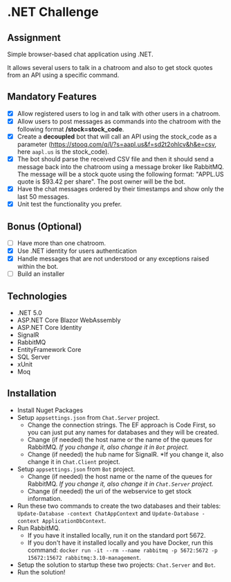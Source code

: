 # .NET Challenge

## Assignment

Simple browser-based chat application using .NET. 

It allows several users to talk in a chatroom and also to get stock quotes from an API using a specific command.


## Mandatory Features

- [x] Allow registered users to log in and talk with other users in a chatroom.
- [x] Allow users to post messages as commands into the chatroom with the following format **/stock=stock_code**.
- [x] Create a **decoupled** bot that will call an API using the stock_code as a parameter (https://stooq.com/q/l/?s=aapl.us&f=sd2t2ohlcv&h&e=csv, here `aapl.us` is the stock_code).
- [x] The bot should parse the received CSV file and then it should send a message back into the chatroom using a message broker like RabbitMQ. The message will be a stock quote using the following format: "APPL.US quote is $93.42 per share". The post owner will be the bot.
- [x] Have the chat messages ordered by their timestamps and show only the last 50 messages.
- [x] Unit test the functionality you prefer.

## Bonus (Optional)

- [ ] Have more than one chatroom.
- [x] Use .NET identity for users authentication
- [x] Handle messages that are not understood or any exceptions raised within the bot.
- [ ] Build an installer

## Technologies

- .NET 5.0
- ASP.NET Core Blazor WebAssembly
- ASP.NET Core Identity
- SignalR
- RabbitMQ
- EntityFramework Core
- SQL Server
- xUnit
- Moq

## Installation

- Install Nuget Packages
- Setup ```appsettings.json``` from ```Chat.Server``` project.
	- Change the connection strings. The EF approach is Code First, so you can just put any names for databases and they will be created.
	- Change (if needed) the host name or the name of the queues for RabbitMQ. *If you change it, also change it in ```Bot``` project.*
	- Change (if needed) the hub name for SignalR. *If you change it, also change it in ```Chat.Client``` project.
- Setup ```appsettings.json``` from ```Bot``` project.
	- Change (if needed) the host name or the name of the queues for RabbitMQ. *If you change it, also change it in ```Chat.Server``` project.*
	- Change (if needed) the uri of the webservice to get stock information.
- Run these two commands to create the two databases and their tables: ```Update-Database -context ChatAppContext``` and ```Update-Database -context ApplicationDbContext```.
- Run RabbitMQ.
	- If you have it installed locally, run it on the standard port 5672.
	- If you don't have it installed locally and you have Docker, run this command: ```docker run -it --rm --name rabbitmq -p 5672:5672 -p 15672:15672 rabbitmq:3.10-management```.
- Setup the solution to startup these two projects: ```Chat.Server``` and ```Bot```.
- Run the solution!

	